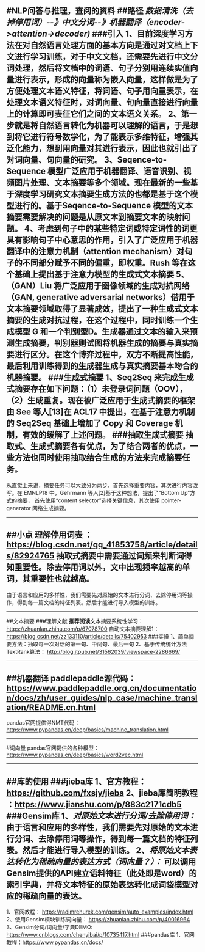 #NLP问答与推理，查阅的资料
##路径
***数据清洗（去掉停用词）--》中文分词--》机器翻译（encoder->attention->decoder)***
###引入
1、目前深度学习方法在对自然语言处理方面的基本方向是通过对文档上下文进行学习训练，对于中文文档，还需要先进行中文分词处理，然后将文档中的词语、句子分别用连续实值向量进行表示，形成的向量称为嵌入向量，这样做是为了方便处理文本语义特征，将词语、句子用向量表示，在处理文本语义特征时，对词向量、句向量直接进行向量上的计算即可表征它们之间的文本语义关系。
2、第一步就是将自然语言转化为机器可以理解的语言，于是想到将它进行符号数学化，为了能表示多维特征，增强其泛化能力，想到用向量对其进行表示，因此也就引出了对词向量、句向量的研究。
3、Seqence-to-Sequence 模型广泛应用于机器翻译、语音识别、视频图片处理、文本摘要等多个领域。现在最新的一些基于深度学习研究文本摘要生成方法的也都是基于这个模型进行的。基于Seqence-to-Sequence 模型的文本摘要需要解决的问题是从原文本到摘要文本的映射问题。
4、考虑到句子中的某些特定词或特定词性的词更具有影响句子中心意思的作用，引入了广泛应用于机器翻译中的注意力机制（attention mechanism）对句子的不同部分赋予不同的偏重，即权重。Rush 等在这个基础上提出基于注意力模型的生成式文本摘要
5、（GAN）Liu 将广泛应用于图像领域的生成对抗网络（GAN, generative adversarial networks）借用于文本摘要领域取得了显著成效，提出了一种生成式文本摘要的生成对抗过程，在这个过程中，同时训练一个生成模型 G 和一个判别型D。生成器通过文本的输入来预测生成摘要，判别器则试图将机器生成的摘要与真实摘要进行区分。在这个博弈过程中，双方不断提高性能，最后利用训练得到的生成器生成与真实摘要基本吻合的机器摘要。
###生成式摘要
1、Seq2Seq 来完成生成式摘要存在如下问题：（1）未登录词问题（OOV），（2）生成重复。现在被广泛应用于生成式摘要的框架由 See 等人[13]在 ACL17 中提出，在基于注意力机制的 Seq2Seq 基础上增加了 Copy 和 Coverage 机制，有效的缓解了上述问题。
###抽取生成式摘要
抽取式、生成式摘要各有优点，为了结合两者的优点，一些方法也同时使用抽取结合生成的方法来完成摘要任务。
--
从直觉上来讲，摘要任务可以大致分为两步，首先选择重要内容，其次进行内容改写。在 EMNLP18 中，Gehrmann 等人[2]基于这种想法，提出了“Bottom Up”方式的摘要， 首先使用“content selector”选择关键信息，其次使用 pointer-generator 网络生成摘要。

---
##小点
理解停用词表  ：https://blog.csdn.net/qq_41853758/article/details/82924765
        抽取式摘要中需要通过词频来判断词得知重要性。除去停用词以外，文中出现频率越高的单词，其重要性也就越高。
--
由于语言和应用的多样性，我们需要先对原始的文本进行分词、去除停用词等操作，得到每一篇文档的特征列表。然后才能进行导入模型的训练。

---
##文本摘要
###理解文献
**推荐阅读**文本摘要系统性学习： https://zhuanlan.zhihu.com/p/67078700
自动文本摘要理解1：https://blog.csdn.net/zz133110/article/details/75402953
 ###实操
1、简单摘要方法：抽取每一次对话的第一句、中间句、最后一句
2、基于传统统计方法TextRank算法： http://blog.itpub.net/31562039/viewspace-2286669/

---
##机器翻译
paddlepaddle源代码：https://www.paddlepaddle.org.cn/documentation/docs/zh/user_guides/nlp_case/machine_translation/README.cn.html
--
pandas官网提供得NMT代码：
https://www.pypandas.cn/deep/basics/machine_translation.html

---
#词向量
pandas官网提供的各种模型：
https://www.pypandas.cn/deep/basics/word2vec.html

---
##库的使用
###jieba库
1、官方教程： https://github.com/fxsjy/jieba
2、jieba库简明教程 ：https://www.jianshu.com/p/883c2171cdb5
###Gensim库
1、*对原始文本进行分词/去除停用词：*
由于语言和应用的多样性，我们需要先对原始的文本进行分词、去除停用词等操作，得到每一篇文档的特征列表。然后才能进行导入模型的训练。
2、*将原始文本表达转化为稀疏向量的表达方式（词向量？）：*
可以调用Gensim提供的API建立语料特征（此处即是word）的索引字典，并将文本特征的原始表达转化成词袋模型对应的稀疏向量的表达。
--
1、官网教程： https://radimrehurek.com/gensim/auto_examples/index.html
2、使用Gensim模块训练词向量： https://zhuanlan.zhihu.com/p/40016964
3、Gensim分词/词向量/字典DEMO: https://www.cnblogs.com/chenyibai/p/10735417.html
###pandas库
1、官网教程：https://www.pypandas.cn/docs/
